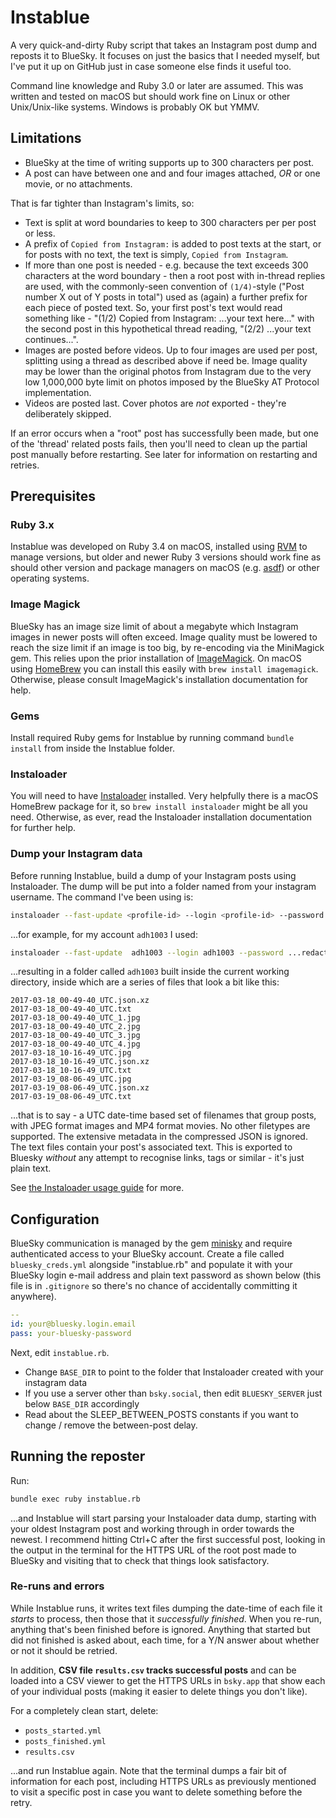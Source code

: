 # Instablue

A very quick-and-dirty Ruby script that takes an Instagram post dump and reposts it to BlueSky. It focuses on just the basics that I needed myself, but I've put it up on GitHub just in case someone else finds it useful too.

Command line knowledge and Ruby 3.0 or later are assumed. This was written and tested on macOS but should work fine on Linux or other Unix/Unix-like systems. Windows is probably OK but YMMV.



## Limitations

* BlueSky at the time of writing supports up to 300 characters per post.
* A post can have between one and and four images attached, *OR* or one movie, or no attachments.

That is far tighter than Instagram's limits, so:

* Text is split at word boundaries to keep to 300 characters per per post or less.
* A prefix of `Copied from Instagram:` is added to post texts at the start, or for posts with no text, the text is simply, `Copied from Instagram`.
* If more than one post is needed - e.g. because the text exceeds 300 characters at the word boundary - then a root post with in-thread replies are used, with the commonly-seen convention of `(1/4)`-style ("Post number X out of Y posts in total") used as (again) a further prefix for each piece of posted text. So, your first post's text would read something like - "(1/2) Copied from Instagram: ...your text here..." with the second post in this hypothetical thread reading, "(2/2) ...your text continues...".
* Images are posted before videos. Up to four images are used per post, splitting using a thread as described above if need be. Image quality may be lower than the original photos from Instagram due to the very low 1,000,000 byte limit on photos imposed by the BlueSky AT Protocol implementation.
* Videos are posted last. Cover photos are *not* exported - they're deliberately skipped.

If an error occurs when a "root" post has successfully been made, but one of the 'thread' related posts fails, then you'll need to clean up the partial post manually before restarting. See later for information on restarting and retries.



## Prerequisites
### Ruby 3.x

Instablue was developed on Ruby 3.4 on macOS, installed using [RVM](https://rvm.io/) to manage versions, but older and newer Ruby 3 versions should work fine as should other version and package managers on macOS (e.g. [asdf](https://asdf-vm.com)) or other operating systems.

### Image Magick

BlueSky has an image size limit of about a megabyte which Instagram images in newer posts will often exceed. Image quality must be lowered to reach the size limit if an image is too big, by re-encoding via the MiniMagick gem. This relies upon the prior installation of [ImageMagick](https://imagemagick.org). On macOS using [HomeBrew](https://brew.sh) you can install this easily with `brew install imagemagick`. Otherwise, please consult ImageMagick's installation documentation for help.

### Gems

Install required Ruby gems for Instablue by running command `bundle install` from inside the Instablue folder.

### Instaloader

You will need to have [Instaloader](https://instaloader.github.io/) installed. Very helpfully there is a macOS HomeBrew package for it, so `brew install instaloader` might be all you need. Otherwise, as ever, read the Instaloader installation documentation for further help.

### Dump your Instagram data

Before running Instablue, build a dump of your Instagram posts using Instaloader. The dump will be put into a folder named from your instagram username. The command I've been using is:

```sh
instaloader --fast-update <profile-id> --login <profile-id> --password <insta-password>
```

...for example, for my account `adh1003` I used:

```sh
instaloader --fast-update  adh1003 --login adh1003 --password ...redacted...
```

...resulting in a folder called `adh1003` built inside the current working directory, inside which are a series of files that look a bit like this:

```
2017-03-18_00-49-40_UTC.json.xz
2017-03-18_00-49-40_UTC.txt
2017-03-18_00-49-40_UTC_1.jpg
2017-03-18_00-49-40_UTC_2.jpg
2017-03-18_00-49-40_UTC_3.jpg
2017-03-18_00-49-40_UTC_4.jpg
2017-03-18_10-16-49_UTC.jpg
2017-03-18_10-16-49_UTC.json.xz
2017-03-18_10-16-49_UTC.txt
2017-03-19_08-06-49_UTC.jpg
2017-03-19_08-06-49_UTC.json.xz
2017-03-19_08-06-49_UTC.txt
```

...that is to say - a UTC date-time based set of filenames that group posts, with JPEG format images and MP4 format movies. No other filetypes are supported. The extensive metadata in the compressed JSON is ignored. The text files contain your post's associated text. This is exported to Bluesky _without_ any attempt to recognise links, tags or similar - it's just plain text.

See [the Instaloader usage guide](https://instaloader.github.io/basic-usage.html#basic-usage) for more.



## Configuration

BlueSky communication is managed by the gem [minisky](https://github.com/mackuba/minisky) and require authenticated access to your BlueSky account. Create a file called `bluesky_creds.yml` alongside "instablue.rb" and populate it with your BlueSky login e-mail address and plain text password as shown below (this file is in `.gitignore` so there's no chance of accidentally committing it anywhere).

```yaml
--
id: your@bluesky.login.email
pass: your-bluesky-password

```

Next, edit `instablue.rb`.

* Change `BASE_DIR` to point to the folder that Instaloader created with your instagram data
* If you use a server other than `bsky.social`, then edit `BLUESKY_SERVER` just below `BASE_DIR` accordingly
* Read about the SLEEP_BETWEEN_POSTS constants if you want to change / remove the between-post delay.



## Running the reposter

Run:

```sh
bundle exec ruby instablue.rb
```

...and Instablue will start parsing your Instaloader data dump, starting with your oldest Instagram post and working through in order towards the newest. I recommend hitting Ctrl+C after the first successful post, looking in the output in the terminal for the HTTPS URL of the root post made to BlueSky and visiting that to check that things look satisfactory.

### Re-runs and errors

While Instablue runs, it writes text files dumping the date-time of each file it _starts_ to process, then those that it _successfully finished_. When you re-run, anything that's been finished before is ignored. Anything that started but did not finished is asked about, each time, for a Y/N answer about whether or not it should be retried.

In addition, **CSV file `results.csv` tracks successful posts** and can be loaded into a CSV viewer to get the HTTPS URLs in `bsky.app` that show each of your individual posts (making it easier to delete things you don't like).

For a completely clean start, delete:

* `posts_started.yml`
* `posts_finished.yml`
* `results.csv`

...and run Instablue again. Note that the terminal dumps a fair bit of information for each post, including HTTPS URLs as previously mentioned to visit a specific post in case you want to delete something before the retry.
